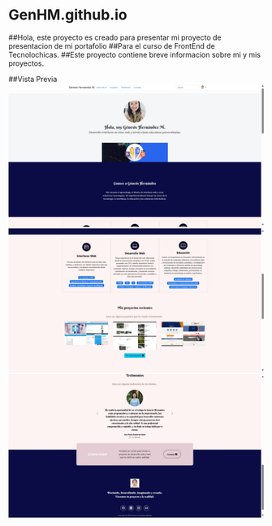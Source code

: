 # GenHM.github.io
##Hola, este proyecto es creado para presentar mi proyecto de presentacion de mi portafolio
##Para el curso de FrontEnd de Tecnolochicas.
##Este proyecto contiene breve informacion sobre mi y mis proyectos.

##Vista Previa
![Proyecto](assets/11.jpg)
![Proyecto](assets/12.jpg)
![Proyecto](assets/13.jpg)